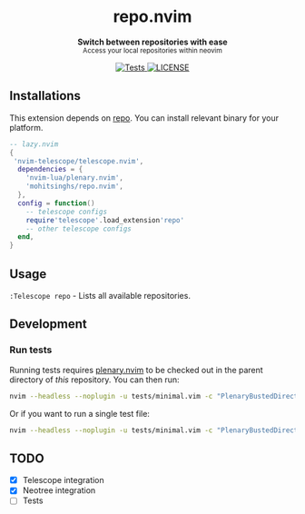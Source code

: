 <h1 align='center'>repo.nvim</h1>
<p align="center">
  <b>Switch between repositories with ease</b><br/>
  <sub>Access your local repositories within neovim</a></sub>
</p>
<p align='center'>
  <a href="https://github.com/mohitsinghs/repo.nvim/actions/workflows/tests.yml">
    <img alt="Tests" src="https://img.shields.io/github/actions/workflow/status/mohitsinghs/repo.nvim/tests.yml?style=flat-square" />
  </a>
  <a href="https://github.com/mohitsinghs/repo/blob/main/LICENSE">
    <img alt="LICENSE" src="https://img.shields.io/github/license/mohitsinghs/repo?style=flat-square" />
  </a>
</p>

## Installations

This extension depends on [repo](https://github.com/mohitsinghs/repo). You can install relevant binary for your platform.

```lua
-- lazy.nvim
{
 'nvim-telescope/telescope.nvim',
  dependencies = {
    'nvim-lua/plenary.nvim',
    'mohitsinghs/repo.nvim',
  },
  config = function()
    -- telescope configs
    require'telescope'.load_extension'repo'
    -- other telescope configs
  end,
}
```

## Usage

`:Telescope repo` - Lists all available repositories.

## Development

### Run tests

Running tests requires [plenary.nvim][plenary] to be checked out in the parent directory of _this_ repository.
You can then run:

```bash
nvim --headless --noplugin -u tests/minimal.vim -c "PlenaryBustedDirectory tests/ {minimal_init = 'tests/minimal.vim'}"
```

Or if you want to run a single test file:

```bash
nvim --headless --noplugin -u tests/minimal.vim -c "PlenaryBustedDirectory tests/path_to_file.lua {minimal_init = 'tests/minimal.vim'}"
```

[plenary]: https://github.com/nvim-lua/plenary.nvim

## TODO

- [x] Telescope integration
- [x] Neotree integration
- [ ] Tests
